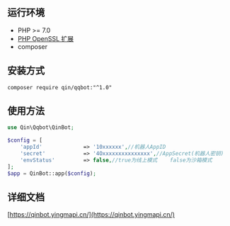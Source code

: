 ## 运行环境
+ PHP >= 7.0
+ [PHP OpenSSL 扩展](https://www.php.net/manual/en/book.openssl.php)
+ composer

## 安装方式

```shell
composer require qin/qqbot:"^1.0"
```



## 使用方法

```php
use Qin\Qqbot\QinBot;

$config = [
	'appId'             => '10xxxxxx',//机器人AppID
	'secret'            => '4Oxxxxxxxxxxxxxxx',//AppSecret(机器人密钥)
	'envStatus'         => false,//true为线上模式    false为沙箱模式
];
$app = QinBot::app($config);
```

## 详细文档
[https://qinbot.yingmapi.cn/](https://qinbot.yingmapi.cn/)